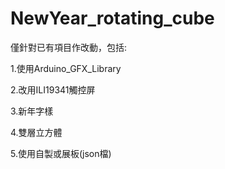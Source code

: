 # NewYear_rotating_cube
 

僅針對已有項目作改動，包括:


1.使用Arduino_GFX_Library

2.改用ILI19341觸控屏

3.新年字樣

4.雙層立方體

5.使用自製或展板(json檔)




